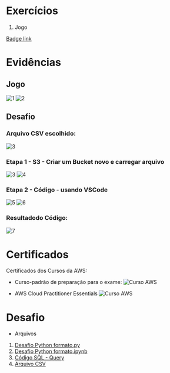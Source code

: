 # Exercícios


1. Jogo

[Badge link](evidencias/jogo_badge/badge_link.txt)


# Evidências

## Jogo

![1](evidencias/jogo_badge/badge_1.png)
![2](evidencias/jogo_badge/badge_2.png)


## Desafio

### Arquivo CSV escolhido: 

![3](evidencias/csv.png)


### Etapa 1 - S3 - Criar um Bucket novo e carregar arquivo


      

![3](evidencias/bucket_s3/bucket_1.png)
![4](evidencias/bucket_s3/bucket_4.png)




### Etapa 2 - Código - usando VSCode





![5](evidencias/desafio/desafio_1.png)
![6](evidencias/desafio/desafio_2.png)


### Resultadodo Código:

![7](evidencias/desafio/desafio_3.png)







# Certificados


Certificados dos Cursos da AWS:

- Curso-padrão de preparação para o exame:
![Curso AWS](certificados/curso_1.png)

- AWS Cloud Practitioner Essentials
![Curso AWS](certificados/curso_2.png)



# Desafio

- Arquivos  
1. [Desafio Python formato.py](Desafio/etapa-1/desafio5.py)
2. [Desafio Python formato.ipynb](Desafio/etapa-1/desafios5.ipynb)
3. [Código SQL - Query](Desafio/query.sql)
4. [Arquivo CSV](Desafio/chegadas_2023_4.csv)



